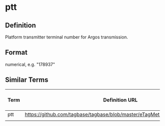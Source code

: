 # ptt 

## Definition 
Platform transmitter terminal number for Argos transmission.

## Format
numerical, e.g. "178937"

## Similar Terms 
|Term|Definition URL|Source Vocabulary Publisher/Creator|
|----|----------|-----------------|
|ptt|https://github.com/tagbase/tagbase/blob/master/eTagMetadataInventory.csv#L12|Tagbase|
||||

 